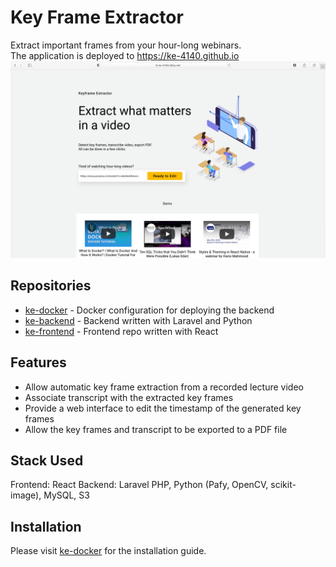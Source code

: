 # Key Frame Extractor
Extract important frames from your hour-long webinars.
<br>
The application is deployed to https://ke-4140.github.io
![landing](asset/landing.png)

## Repositories
* [ke-docker](https://github.com/ke-4140/ke-docker) - Docker configuration for deploying the backend
* [ke-backend](https://github.com/ke-4140/ke-backend) - Backend written with Laravel and Python
* [ke-frontend](https://github.com/ke-4140/ke-frontend) - Frontend repo written with React

## Features
* Allow automatic key frame extraction from a recorded lecture video
* Associate transcript with the extracted key frames
* Provide a web interface to edit the timestamp of the generated key frames
* Allow the key frames and transcript to be exported to a PDF file

## Stack Used
Frontend: React
Backend: Laravel PHP, Python (Pafy, OpenCV, scikit-image), MySQL, S3

## Installation
Please visit [ke-docker](https://github.com/ke-4140/ke-docker) for the installation guide.
